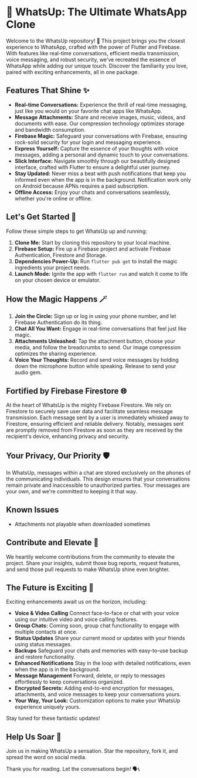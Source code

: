 # 🚀 WhatsUp: The Ultimate WhatsApp Clone

Welcome to the WhatsUp repository! 🎉 This project brings you the closest experience to WhatsApp, crafted with the power of Flutter and Firebase. With features like real-time conversations, efficient media transmission, voice messaging, and robust security, we've recreated the essence of WhatsApp while adding our unique touch. Discover the familiarity you love, paired with exciting enhancements, all in one package.

## Features That Shine ✨

- **Real-time Conversations:** Experience the thrill of real-time messaging, just like you would on your favorite chat apps like WhatsApp.
- **Message Attachments:** Share and receive images, music, videos, and documents with ease. Our compression technology optimizes storage and bandwidth consumption.
- **Firebase Magic:** Safeguard your conversations with Firebase, ensuring rock-solid security for your login and messaging experience.
- **Express Yourself:** Capture the essence of your thoughts with voice messages, adding a personal and dynamic touch to your conversations.
- **Slick Interface:** Navigate smoothly through our beautifully designed interface, crafted with Flutter to ensure a delightful user journey.
- **Stay Updated:** Never miss a beat with push notifications that keep you informed even when the app is in the background. Notification work only on Android because APNs requires a paid subscription.
- **Offline Access:** Enjoy your chats and conversations seamlessly, whether you're online or offline.

## Let's Get Started 🚀

Follow these simple steps to get WhatsUp up and running:

1. **Clone Me:** Start by cloning this repository to your local machine.
2. **Firebase Setup:** Fire up a Firebase project and activate Firebase Authentication, Firestore and Storage.
3. **Dependencies Power-Up:** Run `flutter pub get` to install the magic ingredients your project needs.
4. **Launch Mode:** Ignite the app with `flutter run` and watch it come to life on your chosen device or emulator.

## How the Magic Happens 🪄

1. **Join the Circle:** Sign up or log in using your phone number, and let Firebase Authentication do its thing.
2. **Chat All You Want:** Engage in real-time conversations that feel just like magic.
3. **Attachments Unleashed:** Tap the attachment button, choose your media, and follow the breadcrumbs to send. Our image compression optimizes the sharing experience.
4. **Voice Your Thoughts:** Record and send voice messages by holding down the microphone button while speaking. Release to send your audio gem.

## Fortified by Firebase Firestore 🌐

At the heart of WhatsUp is the mighty Firebase Firestore. We rely on Firestore to securely save user data and facilitate seamless message transmission. Each message sent by a user is immediately whisked away to Firestore, ensuring efficient and reliable delivery. Notably, messages sent are promptly removed from Firestore as soon as they are received by the recipient's device, enhancing privacy and security.

## Your Privacy, Our Priority 🛡️

In WhatsUp, messages within a chat are stored exclusively on the phones of the communicating individuals. This design ensures that your conversations remain private and inaccessible to unauthorized parties. Your messages are your own, and we're committed to keeping it that way.

## Known Issues

- Attachments not playable when downloaded sometimes

## Contribute and Elevate 🤝

We heartily welcome contributions from the community to elevate the project. Share your insights, submit those bug reports, request features, and send those pull requests to make WhatsUp shine even brighter.

## The Future is Exciting 🌟

Exciting enhancements await us on the horizon, including:

- **Voice & Video Calling** Connect face-to-face or chat with your voice using our intuitive video and voice calling features.
- **Group Chats:** Coming soon, group chat functionality to engage with multiple contacts at once.
- **Status Updates** Share your current mood or updates with your friends using status messages.
- **Backups** Safeguard your chats and memories with easy-to-use backup and restore functionality.
- **Enhanced Notifications** Stay in the loop with detailed notifications, even when the app is in the background.
- **Message Management** Forward, delete, or reply to messages effortlessly to keep conversations organized.
- **Encrypted Secrets:** Adding end-to-end encryption for messages, attachments, and voice messages to keep your conversations yours.
- **Your Way, Your Look:** Customization options to make your WhatsUp experience uniquely yours.

Stay tuned for these fantastic updates!

## Help Us Soar 🦅

Join us in making WhatsUp a sensation. Star the repository, fork it, and spread the word on social media.

Thank you for reading. Let the conversations begin! 🗣️📞
